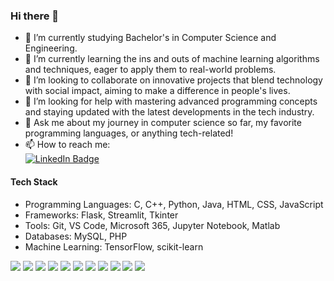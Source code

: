### Hi there 👋
- 🔭 I’m currently studying Bachelor's in Computer Science and Engineering.
- 🌱 I’m currently learning the ins and outs of machine learning algorithms and techniques, eager to apply them to real-world problems.
- 👯 I’m looking to collaborate on innovative projects that blend technology with social impact, aiming to make a difference in people's lives.
- 🤔 I’m looking for help with mastering advanced programming concepts and staying updated with the latest developments in the tech industry.
- 💬 Ask me about my journey in computer science so far, my favorite programming languages, or anything tech-related!
- 📫 How to reach me:  <br> [![LinkedIn Badge](https://img.shields.io/badge/LinkedIn-Profile-informational?style=flat&logo=linkedin&logoColor=white&color=0D76A8)](https://www.linkedin.com/in/alok-pahan-06a9571a1/)


#### Tech Stack

- Programming Languages: C, C++, Python, Java, HTML, CSS, JavaScript
- Frameworks: Flask, Streamlit, Tkinter
- Tools: Git, VS Code, Microsoft 365, Jupyter Notebook, Matlab
- Databases: MySQL, PHP
- Machine Learning: TensorFlow, scikit-learn

<img src="https://img.icons8.com/color/48/000000/c-programming.png"/> <img src="https://img.icons8.com/color/48/000000/c-plus-plus-logo.png"/> 
<img src="https://img.icons8.com/color/48/000000/python.png"/> 
<img src="https://img.icons8.com/color/48/000000/java-coffee-cup-logo.png"/> 
<img src="https://img.icons8.com/fluent/48/000000/visual-studio-code-2019.png"/>
<img src="https://img.icons8.com/officel/48/000000/php-logo.png"/>
<img src="https://img.icons8.com/fluent/48/000000/matlab.png"/>
<img src="https://img.icons8.com/color/48/000000/git.png"/>
<img src="https://img.icons8.com/color/48/000000/html-5.png"/> 
<img src="https://img.icons8.com/color/48/000000/css3.png"/>
<img src="https://img.icons8.com/ios/50/000000/javascript-logo.png"/>



